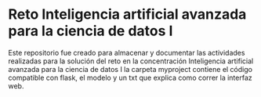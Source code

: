 # Reto Inteligencia artificial avanzada para la ciencia de datos I
Este repositorio fue creado para almacenar y documentar las actividades realizadas para la solución del reto en la concentración Inteligencia artificial avanzada para la ciencia de datos I la carpeta myproject contiene el código compatible con flask, el modelo y un txt que explica como correr la interfaz web.
